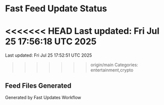 # Fast Feed Update Status
<<<<<<< HEAD
Last updated: Fri Jul 25 17:56:18 UTC 2025
=======
Last updated: Fri Jul 25 17:52:51 UTC 2025
>>>>>>> origin/main
Categories: entertainment,crypto

## Feed Files Generated

Generated by Fast Updates Workflow
